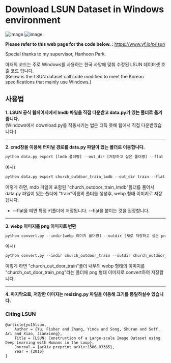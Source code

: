 # Download LSUN Dataset in Windows environment
![image](https://user-images.githubusercontent.com/77098071/147448785-967a97dd-9bc0-420b-897c-fe4fb57683ec.png) 
![image](https://user-images.githubusercontent.com/77098071/147448468-87e8c8dd-f57e-4555-a738-2edfbe513e3a.png)

__Please refer to this web page for the code below. :__ https://www.yf.io/p/lsun

Special thanks to my supervisor, Hanhoon Park.

아래의 코드는 주로 Windows를 사용하는 한국 사양에 맞춰 수정된 LSUN 데이터셋 호출 코드 입니다.   
(Below is the LSUN dataset call code modified to meet the Korean specifications that mainly use Windows.)

## 사용법
__1. LSUN 공식 웹페이지에서 lmdb 파일을 직접 다운받고 data.py가 있는 폴더로 옮겨 줍니다.__   
(Windows에서 download.py를 작동시키는 법은 터득 못해 웹에서 직접 다운받았습니다.)   
<hr/>

__2. cmd창을 이용해 터미널 경로를 data.py 파일이 있는 폴더로 이동합니다.__   
```python
python data.py export [lmdb 폴더명] --out_dir [저장하고 싶은 폴더명] --flat
```
예시)
```python
python data.py export church_outdoor_train_lmdb --out_dir train --flat
```
이렇게 하면, mdb 파일이 포함된 "church_outdoor_train_lmdb"폴더를 풀어서 data.py 파일이 있는 폴더에 "train"이름의 폴더를 생성후, webp 형태 이미지로 저장됩니다.

* --flat을 떼면 특정 키폴더에 저장됩니다. --flat을 붙이는 것을 권장합니다.
<hr/>

__3. webp 이미지를 png 이미지로 변환__
```python
python convert.py --indir[webp 이미지 폴더명] --outdir [새로 저장하고 싶은 png 폴더명]
```
예시)
```python
python convert.py --indir church_outdoor_train --outdir church_outdoor_train_png
```
이렇게 하면 "church_out_door_train"폴더 내부의 webp 형태의 이미지를 "church_out_door_train_png"라는 폴더에 png 형태 이미지로 convert하여 저장합니다.
<hr/>

__4. 마지막으로, 저장한 이미지는 resizing.py 파일을 이용해 크기를 통일하실수 있습니다.__




### Citing LSUN

    @article{yu15lsun,
        Author = {Yu, Fisher and Zhang, Yinda and Song, Shuran and Seff, Ari and Xiao, Jianxiong},
        Title = {LSUN: Construction of a Large-scale Image Dataset using Deep Learning with Humans in the Loop},
        Journal = {arXiv preprint arXiv:1506.03365},
        Year = {2015}
    }
